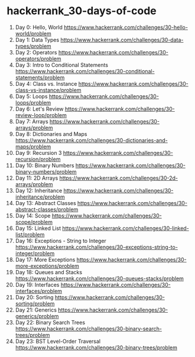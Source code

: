 # hackerrank_30-days-of-code

1. Day 0: Hello, World https://www.hackerrank.com/challenges/30-hello-world/problem 
2. Day 1: Data Types https://www.hackerrank.com/challenges/30-data-types/problem
3. Day 2: Operators https://www.hackerrank.com/challenges/30-operators/problem
4. Day 3: Intro to Conditional Statements https://www.hackerrank.com/challenges/30-conditional-statements/problem
5. Day 4: Class vs. Instance https://www.hackerrank.com/challenges/30-class-vs-instance/problem
6. Day 5: Loops https://www.hackerrank.com/challenges/30-loops/problem
7. Day 6: Let's Review https://www.hackerrank.com/challenges/30-review-loop/problem
8. Day 7: Arrays https://www.hackerrank.com/challenges/30-arrays/problem
9. Day 8: Dictionaries and Maps https://www.hackerrank.com/challenges/30-dictionaries-and-maps/problem
10. Day 9: Recursion 3 https://www.hackerrank.com/challenges/30-recursion/problem
11. Day 10: Binary Numbers https://www.hackerrank.com/challenges/30-binary-numbers/problem
12. Day 11: 2D Arrays https://www.hackerrank.com/challenges/30-2d-arrays/problem
13. Day 12: Inheritance https://www.hackerrank.com/challenges/30-inheritance/problem
14. Day 13: Abstract Classes https://www.hackerrank.com/challenges/30-abstract-classes/problem
15. Day 14: Scope https://www.hackerrank.com/challenges/30-scope/problem
16. Day 15: Linked List https://www.hackerrank.com/challenges/30-linked-list/problem
17. Day 16: Exceptions - String to Integer https://www.hackerrank.com/challenges/30-exceptions-string-to-integer/problem
18. Day 17: More Exceptions https://www.hackerrank.com/challenges/30-more-exceptions/problem
19. Day 18: Queues and Stacks https://www.hackerrank.com/challenges/30-queues-stacks/problem
20. Day 19: Interfaces https://www.hackerrank.com/challenges/30-interfaces/problem
21. Day 20: Sorting https://www.hackerrank.com/challenges/30-sorting/problem
22. Day 21: Generics https://www.hackerrank.com/challenges/30-generics/problem
23. Day 22: Binary Search Trees https://www.hackerrank.com/challenges/30-binary-search-trees/problem
24. Day 23: BST Level-Order Traversal https://www.hackerrank.com/challenges/30-binary-trees/problem